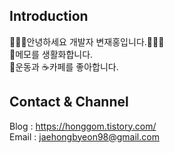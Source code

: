 ## Introduction
🙋🏻‍♂️안녕하세요 개발자 변재홍입니다.🙋🏻‍♂️<br>
📄메모를 생활화합니다.<br>
💪운동과 ☕️카페를 좋아합니다.

## Contact & Channel
Blog : https://honggom.tistory.com/<br>
Email : jaehongbyeon98@gmail.com


